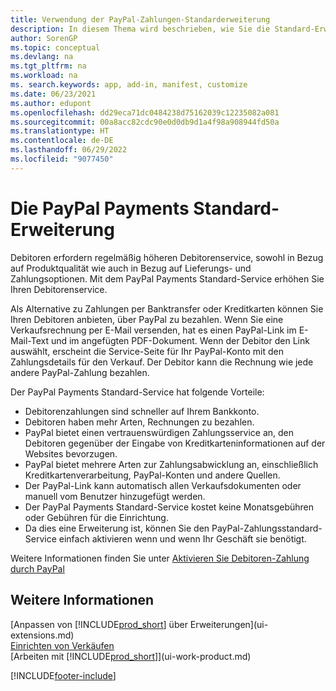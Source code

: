 ```yaml
---
title: Verwendung der PayPal-Zahlungen-Standarderweiterung
description: In diesem Thema wird beschrieben, wie Sie die Standard-Erweiterung verwenden, damit Debitoren Zahlungen mit PayPal vornehmen können.
author: SorenGP
ms.topic: conceptual
ms.devlang: na
ms.tgt_pltfrm: na
ms.workload: na
ms. search.keywords: app, add-in, manifest, customize
ms.date: 06/23/2021
ms.author: edupont
ms.openlocfilehash: dd29eca71dc0484238d75162039c12235082a081
ms.sourcegitcommit: 00a8acc82cdc90e0d0db9d1a4f98a908944fd50a
ms.translationtype: HT
ms.contentlocale: de-DE
ms.lasthandoff: 06/29/2022
ms.locfileid: "9077450"
---
```

# <a name="the-paypal-payments-standard-extension"></a>Die PayPal Payments Standard-Erweiterung
Debitoren erfordern regelmäßig höheren Debitorenservice, sowohl in Bezug auf Produktqualität wie auch in Bezug auf Lieferungs- und Zahlungsoptionen. Mit dem PayPal Payments Standard-Service erhöhen Sie Ihren Debitorenservice.

Als Alternative zu Zahlungen per Banktransfer oder Kreditkarten können Sie Ihren Debitoren anbieten, über PayPal zu bezahlen. Wenn Sie eine Verkaufsrechnung per E-Mail versenden, hat es einen PayPal-Link im E-Mail-Text und im angefügten PDF-Dokument. Wenn der Debitor den Link auswählt, erscheint die Service-Seite für Ihr PayPal-Konto mit den Zahlungsdetails für den Verkauf. Der Debitor kann die Rechnung wie jede andere PayPal-Zahlung bezahlen.

Der PayPal Payments Standard-Service hat folgende Vorteile:

* Debitorenzahlungen sind schneller auf Ihrem Bankkonto.
* Debitoren haben mehr Arten, Rechnungen zu bezahlen.
* PayPal bietet einen vertrauenswürdigen Zahlungsservice an, den Debitoren gegenüber der Eingabe von Kreditkarteninformationen auf der Websites bevorzugen.
* PayPal bietet mehrere Arten zur Zahlungsabwicklung an, einschließlich Kreditkartenverarbeitung, PayPal-Konten und andere Quellen.
* Der PayPal-Link kann automatisch allen Verkaufsdokumenten oder manuell vom Benutzer hinzugefügt werden.
* Der PayPal Payments Standard-Service kostet keine Monatsgebühren oder Gebühren für die Einrichtung.
* Da dies eine Erweiterung ist, können Sie den PayPal-Zahlungsstandard-Service einfach aktivieren wenn und wenn Ihr Geschäft sie benötigt.  

Weitere Informationen finden Sie unter [Aktivieren Sie Debitoren-Zahlung durch PayPal](sales-how-enable-payment-service-extensions.md)

## <a name="see-also"></a>Weitere Informationen
[Anpassen von [!INCLUDE[prod_short](includes/prod_short.md)] über Erweiterungen](ui-extensions.md)  
[Einrichten von Verkäufen](sales-setup-sales.md)  
[Arbeiten mit [!INCLUDE[prod_short](includes/prod_short.md)]](ui-work-product.md)


[!INCLUDE[footer-include](includes/footer-banner.md)]

